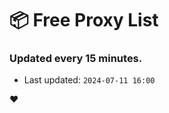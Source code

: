 # :package: Free Proxy List
### Updated every 15 minutes.

- Last updated: `2024-07-11 16:00`

:heart:
